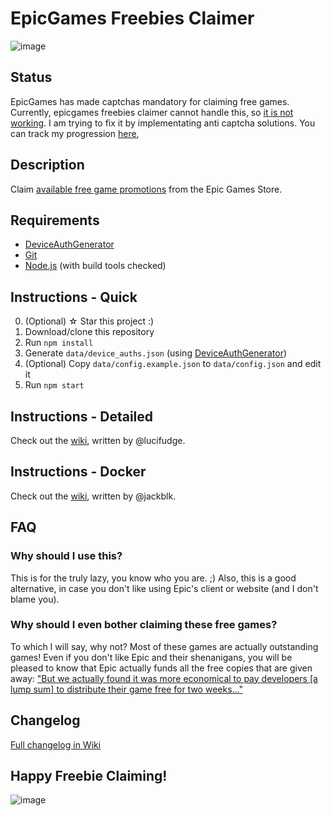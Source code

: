 # EpicGames Freebies Claimer
![image](https://user-images.githubusercontent.com/4411977/74479432-6a6d1b00-4eaf-11ea-930f-1b89e7135887.png)

## Status
EpicGames has made captchas mandatory for claiming free games. Currently, epicgames freebies claimer cannot handle this, so [it is not working](https://github.com/Revadike/epicgames-freebies-claimer/issues/172). I am trying to fix it by implementating anti captcha solutions. You can track my progression [here](https://github.com/Revadike/epicgames-freebies-claimer/pull/184),

## Description
Claim [available free game promotions](https://www.epicgames.com/store/free-games) from the Epic Games Store.

## Requirements
 * [DeviceAuthGenerator](https://github.com/jackblk/DeviceAuthGenerator/releases)
 * [Git](https://git-scm.com/downloads)
 * [Node.js](https://nodejs.org/download/) (with build tools checked)

## Instructions - Quick
0. (Optional) ☆ Star this project :)
1. Download/clone this repository
2. Run `npm install`
3. Generate `data/device_auths.json` (using [DeviceAuthGenerator](https://github.com/jackblk/DeviceAuthGenerator))
4. (Optional) Copy `data/config.example.json` to `data/config.json` and edit it
5. Run `npm start`

## Instructions - Detailed
Check out the [wiki](https://github.com/Revadike/epicgames-freebies-claimer/wiki), written by @lucifudge.

## Instructions - Docker
Check out the [wiki](https://github.com/Revadike/epicgames-freebies-claimer/wiki/User-Guide-(Docker)), written by @jackblk.

## FAQ
### Why should I use this?
This is for the truly lazy, you know who you are. ;)
Also, this is a good alternative, in case you don't like using Epic's client or website (and I don't blame you).

### Why should I even bother claiming these free games?
To which I will say, why not? Most of these games are actually outstanding games! Even if you don't like Epic and their shenanigans, you will be pleased to know that Epic actually funds all the free copies that are given away:  ["But we actually found it was more economical to pay developers [a lump sum] to distribute their game free for two weeks..."](https://arstechnica.com/gaming/2019/03/epic-ceo-youre-going-to-see-lower-prices-on-epic-games-store/)

## Changelog

[Full changelog in Wiki](https://github.com/Revadike/epicgames-freebies-claimer/releases)

## Happy Freebie Claiming!
![image](https://user-images.githubusercontent.com/4411977/122922274-bb263b00-d363-11eb-8b82-8a3ed6e7e29d.png)
